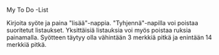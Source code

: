 My To Do -List

Kirjoita syöte ja paina "lisää"-nappia. "Tyhjennä"-napilla voi poistaa suoritetut listaukset. Yksittäisiä listauksia voi myös poistaa ruksia painamalla. Syötteen täytyy olla vähintään 3 merkkiä pitkä ja enintään 14 merkkiä pitkä.
